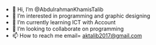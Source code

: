 - 👋 Hi, I’m @AbdulrahmanKhamisTalib
- 👀 I’m interested in programming and graphic designing
- 🌱 I’m currently learning ICT with Account 
- 💞️ I’m looking to collaborate on programming
- 📫 How to reach me email= aktalib2017@gmail.com

<!---
AbdulrahmanKhamisTalib/AbdulrahmanKhamisTalib is a ✨ special ✨ repository because its `README.md` (this file) appears on your GitHub profile.
You can click the Preview link to take a look at your changes.
--->
